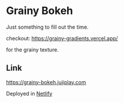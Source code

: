 
# Grainy Bokeh

Just something to fill out the time.


checkout: https://grainy-gradients.vercel.app/

for the grainy texture.

## Link

https://grainy-bokeh.jujiplay.com

Deployed in [Netlify](https://www.netlify.com/)

